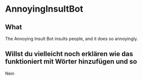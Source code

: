 # AnnoyingInsultBot
## What
The Annoying Insult Bot insults people, and it does so annoyingly.
## Willst du vielleicht noch erklären wie das funktioniert mit Wörter hinzufügen und so
Nein